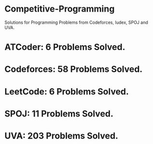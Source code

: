 # Competitive-Programming
Solutions for Programming Problems from Codeforces, Iudex, SPOJ and UVA.

# ATCoder: 6 Problems Solved.
# Codeforces: 58 Problems Solved.
# LeetCode: 6 Problems Solved.
# SPOJ: 11 Problems Solved.
# UVA: 203 Problems Solved.
